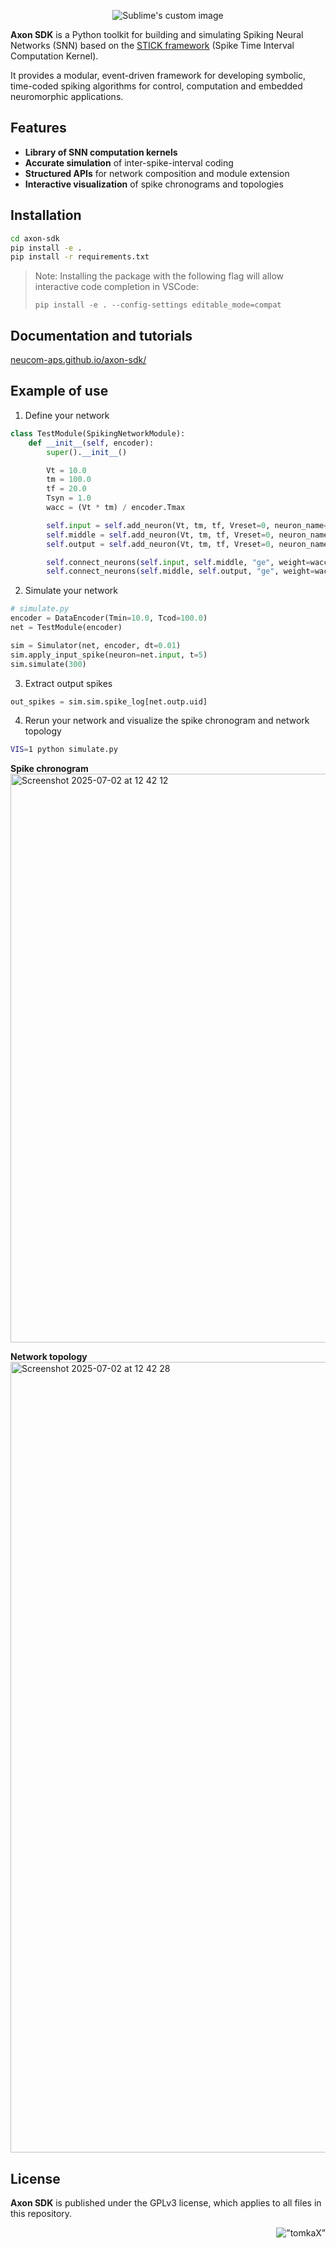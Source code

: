 <p align="center">
  <img src="https://github.com/user-attachments/assets/3c445fa2-ea61-4bb2-a625-af79d46751e6" alt="Sublime's custom image"/>
</p>

**Axon SDK** is a Python toolkit for building and simulating Spiking Neural Networks (SNN) based on the [STICK framework](https://arxiv.org/abs/1507.06222) (Spike Time Interval Computation Kernel).

It provides a modular, event-driven framework for developing symbolic, time-coded spiking algorithms for control, computation and embedded neuromorphic applications. 

## Features
-  **Library of SNN computation kernels**
-  **Accurate simulation** of inter-spike-interval coding
-  **Structured APIs** for network composition and module extension
-  **Interactive visualization** of spike chronograms and topologies

## Installation
```bash
cd axon-sdk
pip install -e .
pip install -r requirements.txt
```

> Note: Installing the package with the following flag will allow interactive code completion in VSCode:
> 
> `pip install -e . --config-settings editable_mode=compat`

## Documentation and tutorials
[neucom-aps.github.io/axon-sdk/](https://neucom-aps.github.io/axon-sdk/)


## Example of use

1. Define your network

```python
class TestModule(SpikingNetworkModule):
    def __init__(self, encoder):
        super().__init__()

        Vt = 10.0
        tm = 100.0
        tf = 20.0
        Tsyn = 1.0
        wacc = (Vt * tm) / encoder.Tmax

        self.input = self.add_neuron(Vt, tm, tf, Vreset=0, neuron_name='input')
        self.middle = self.add_neuron(Vt, tm, tf, Vreset=0, neuron_name='middle')
        self.output = self.add_neuron(Vt, tm, tf, Vreset=0, neuron_name='output')

        self.connect_neurons(self.input, self.middle, "ge", weight=wacc, delay=Tsyn)
        self.connect_neurons(self.middle, self.output, "ge", weight=wacc, delay=Tsyn)
```

2. Simulate your network
```python
# simulate.py
encoder = DataEncoder(Tmin=10.0, Tcod=100.0)
net = TestModule(encoder)

sim = Simulator(net, encoder, dt=0.01)
sim.apply_input_spike(neuron=net.input, t=5)
sim.simulate(300)
```

3. Extract output spikes
```python
out_spikes = sim.sim.spike_log[net.outp.uid]
```

4. Rerun your network and visualize the spike chronogram and network topology

```bash
VIS=1 python simulate.py
```

**Spike chronogram**
<img width="910" alt="Screenshot 2025-07-02 at 12 42 12" src="https://github.com/user-attachments/assets/29cf7489-5480-47a1-9465-116ab30e894a" />

**Network topology**
<img width="1265" alt="Screenshot 2025-07-02 at 12 42 28" src="https://github.com/user-attachments/assets/d49a6a10-0e06-4d77-a66c-eb282c960d50" />

## License
**Axon SDK** is published under the GPLv3 license, which applies to all files in this repository.

<p align="right">
  <img src="https://komarev.com/ghpvc/?username=neucom-aps&color=orange&style=pixel&label=VISITOR+COUNT" alt=”tomkaX” />
</p>



